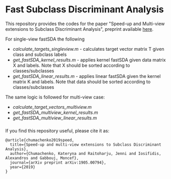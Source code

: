 # Fast Subclass Discriminant Analysis

This repository provides the codes for the paper "Speed-up and Multi-view extensions to Subclass Discriminant Analysis", preprint available [here].

For single-view fastSDA the following 
* *calculate_targets_singleview.m* - calculates target vector matrix T given class and subclass labels
* *get_fastSDA_kernel_results.m* - applies kernel fastSDA given data matrix X and labels. Note that X should be sorted according to classes/subclasses	
* *get_fastSDA_linear_results.m* 	- applies linear fastSDA given the kernel matrix K and labels. Note that data should be sorted according to classes/subclasses

The same logic is followed for multi-view case:
* *calculate_target_vectors_multiview.m* 
* *get_fastSDA_multiview_kernel_results.m* 	
* *get_fastSDA_multiview_linear_results.m*
### 
If you find this repository useful, please cite it as:
```
@article{chumachenko2019speed,
  title={Speed-up and multi-view extensions to Subclass Discriminant Analysis},
  author={Chumachenko, Kateryna and Raitoharju, Jenni and Iosifidis, Alexandros and Gabbouj, Moncef},
  journal={arXiv preprint arXiv:1905.00794},
  year={2019}
}
```
[here]: <https://arxiv.org/abs/1905.00794>

